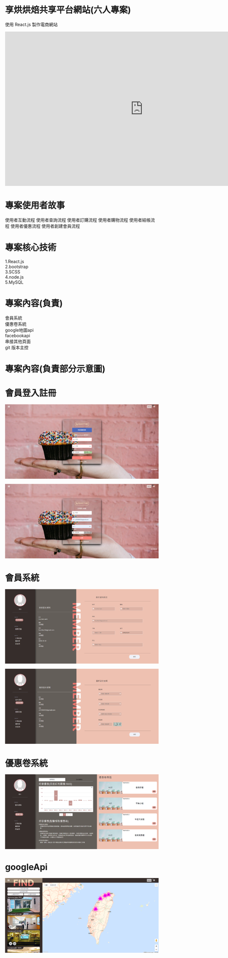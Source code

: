 # 享烘烘焙共享平台網站(六人專案)

使用 React.js 製作電商網站
<iframe width="904" height="506" src="https://youtu.be/ydU_z_tpGL0?t=2260" frameborder="0" allow="accelerometer; autoplay; encrypted-media; gyroscope; picture-in-picture" allowfullscreen></iframe>


# 專案使用者故事

使用者互動流程
使用者查詢流程
使用者訂購流程
使用者購物流程
使用者結帳流程
使用者優惠流程
使用者創建會員流程

# 專案核心技術

1.React.js<br>
2.bootstrap<br>
3.SCSS<br>
4.node.js<br>
5.MySQL<br>

# 專案內容(負責)

會員系統<br>
優惠卷系統<br>
google地圖api<br>
facebookapi<br>
串接其他頁面<br>
git 版本主控<br>

# 專案內容(負責部分示意圖)

# 會員登入註冊

![image](https://github.com/abc820219/handmadeTeam/blob/master/handmadeImg/home.png)

![image](https://github.com/abc820219/handmadeTeam/blob/master/handmadeImg/register.png)

# 會員系統

![image](https://github.com/abc820219/handmadeTeam/blob/master/handmadeImg/memberInfo.png)

![image](https://github.com/abc820219/handmadeTeam/blob/master/handmadeImg/password.png)

# 優惠卷系統

![image](https://github.com/abc820219/handmadeTeam/blob/master/handmadeImg/coupon.png)


# googleApi

![image](https://github.com/abc820219/handmadeTeam/blob/master/handmadeImg/googleApi.png)



